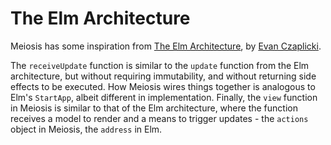 # The Elm Architecture

Meiosis has some inspiration from [The Elm Architecture](http://guide.elm-lang.org/architecture/index.html), by [Evan Czaplicki](http://evan.czaplicki.us/home).

The `receiveUpdate` function is similar to the `update` function from the Elm architecture, but without requiring immutability, and without returning side effects to be executed. How Meiosis wires things together is analogous to Elm's `StartApp`, albeit different in implementation. Finally, the `view` function in Meiosis is similar to that of the Elm architecture, where the function receives a model to render and a means to trigger updates - the `actions` object in Meiosis, the `address` in Elm.
